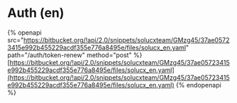 # Auth (en)

{% openapi src="https://bitbucket.org/!api/2.0/snippets/solucxteam/GMzg45/37ae05723415e992b455229acdf355e776a8495e/files/solucx_en.yaml" path="/auth/token-renew" method="post" %}
[https://bitbucket.org/!api/2.0/snippets/solucxteam/GMzg45/37ae05723415e992b455229acdf355e776a8495e/files/solucx_en.yaml](https://bitbucket.org/!api/2.0/snippets/solucxteam/GMzg45/37ae05723415e992b455229acdf355e776a8495e/files/solucx_en.yaml)
{% endopenapi %}
